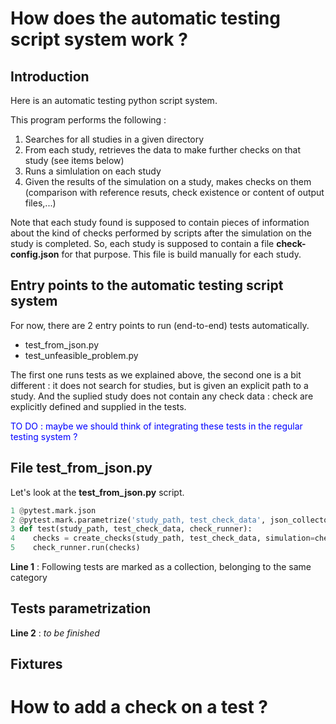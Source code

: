 # How does the automatic testing script system work ?
## Introduction
Here is an automatic testing python script system.

This program performs the following : 
1. Searches for all studies in a given directory
2. From each study, retrieves the data to make further checks on that study (see items below)
3. Runs a simlulation on each study
4. Given the results of the simulation on a study, makes checks on them (comparison with reference resuts, check existence or content of output files,...)

Note that each study found is supposed to contain pieces of information about the kind of checks performed by scripts after the simulation on the study is completed.
So, each study is supposed to contain a file **check-config.json** for that purpose. This file is build manually for each study.

## Entry points to the automatic testing script system

For now, there are 2 entry points to run (end-to-end) tests automatically.
- test_from_json.py
- test_unfeasible_problem.py

The first one runs tests as we explained above, the second one is a bit different : it does not search for studies, but is given an explicit path to a study.
And the suplied study does not contain any check data : check are explicitly defined and supplied in the tests.

<span style="color:blue">TO DO : maybe we should think of integrating these tests in the regular testing system ?</span>

## File test_from_json.py
Let's look at the **test_from_json.py** script.
```python
1 @pytest.mark.json
2 @pytest.mark.parametrize('study_path, test_check_data', json_collector.pairs(), ids=json_collector.testIds())
3 def test(study_path, test_check_data, check_runner):
4    checks = create_checks(study_path, test_check_data, simulation=check_runner.get_simulation())
5    check_runner.run(checks)

```
**Line 1** : Following tests are marked as a collection, belonging to the same category

## Tests parametrization
**Line 2** : _to be finished_

## Fixtures


# How to add a check on a test ?
